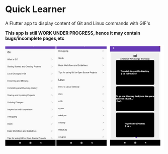 # Quick Learner
A Flutter app to display content of Git and Linux  commands with GIF's

**This app is still WORK UNDER PROGRESS, hence it may contain bugs/incomplete pages,etc**


![](quicklearner.png )
